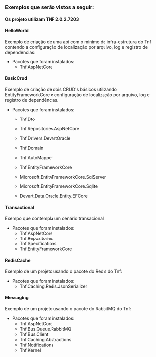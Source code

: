 ### Exemplos que serão vistos a seguir:

#### Os projeto utilizam TNF 2.0.2.7203

#### HelloWorld ####
Exemplo de criação de uma api com o minímo de infra-estrutura do Tnf contendo a configuração de localização por arquivo, log e registro de dependências:

- Pacotes que foram instalados:
	- Tnf.AspNetCore

#### BasicCrud ####
Exemplo de criação de dois CRUD's básicos utilizando EntityFrameworkCore e configuração de localização por arquivo, log e registro de dependências.

- Pacotes que foram instalados:
	- Tnf.Dto
	- Tnf.Repositories.AspNetCore
	- Tnf.Drivers.DevartOracle
	- Tnf.Domain
	- Tnf.AutoMapper
	- Tnf.EntityFrameworkCore
	
	- Microsoft.EntityFrameworkCore.SqlServer
	- Microsoft.EntityFrameworkCore.Sqlite
	- Devart.Data.Oracle.Entity.EFCore

#### Transactional ####
Exempo que contempla um cenário transacional:

- Pacotes que foram instalados:
	- Tnf.AspNetCore
	- Tnf.Repositories
	- Tnf.Specifications
	- Tnf.EntityFrameworkCore

#### RedisCache ####
Exemplo de um projeto usando o pacote do Redis do Tnf:

- Pacotes que foram instalados:
	- Tnf.Caching.Redis.JsonSerializer

#### Messaging ####
Exemplo de um projeto usando o pacote do RabbitMQ do Tnf:

- Pacotes que foram instalados:
	- Tnf.AspNetCore
	- Tnf.Bus.Queue.RabbitMQ
	- Tnf.Bus.Client
	- Tnf.Caching.Abstractions
	- Tnf.Notifications
	- Tnf.Kernel
